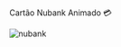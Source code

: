 Cartão Nubank Animado 💳 <br>

![nubank](https://github.com/RenanPrazeres/Animated_Nubank_card/assets/77001064/db2346d7-1479-4b8d-9889-dbe6eba10c1d)
